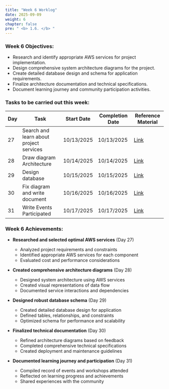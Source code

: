 ```yaml
---
title: "Week 6 Worklog"
date: 2025-09-09
weight: 6
chapter: false
pre: " <b> 1.6. </b> "
---
```


### Week 6 Objectives:

- Research and identify appropriate AWS services for project implementation.
- Design comprehensive system architecture diagrams for the project.
- Create detailed database design and schema for application requirements.
- Finalize architecture documentation and technical specifications.
- Document learning journey and community participation activities.

### Tasks to be carried out this week:

| Day | Task                                    | Start Date | Completion Date | Reference Material                              |
| --- | --------------------------------------- | ---------- | --------------- | ----------------------------------------------- |
| 27  | Search and learn about project services | 10/13/2025 | 10/13/2025      | [Link](https://cloudjourney.awsstudygroup.com/) |
| 28  | Draw diagram Architecture               | 10/14/2025 | 10/14/2025      | [Link](https://cloudjourney.awsstudygroup.com/) |
| 29  | Design database                         | 10/15/2025 | 10/15/2025      | [Link](https://cloudjourney.awsstudygroup.com/) |
| 30  | Fix diagram and write document          | 10/16/2025 | 10/16/2025      | [Link](https://cloudjourney.awsstudygroup.com/) |
| 31  | Write Events Participated               | 10/17/2025 | 10/17/2025      | [Link](https://cloudjourney.awsstudygroup.com/) |

### Week 6 Achievements:

- **Researched and selected optimal AWS services** (Day 27)
  - Analyzed project requirements and constraints
  - Identified appropriate AWS services for each component
  - Evaluated cost and performance considerations

- **Created comprehensive architecture diagrams** (Day 28)
  - Designed system architecture using AWS services
  - Created visual representations of data flow
  - Documented service interactions and dependencies

- **Designed robust database schema** (Day 29)
  - Created detailed database design for application
  - Defined tables, relationships, and constraints
  - Optimized schema for performance and scalability

- **Finalized technical documentation** (Day 30)
  - Refined architecture diagrams based on feedback
  - Completed comprehensive technical specifications
  - Created deployment and maintenance guidelines

- **Documented learning journey and participation** (Day 31)
  - Compiled record of events and workshops attended
  - Reflected on learning progress and achievements
  - Shared experiences with the community
